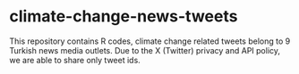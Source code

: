 # climate-change-news-tweets
This repository contains R codes, climate change related tweets belong to 9 Turkish news media outlets. Due to the X (Twitter) privacy and API policy, we are able to share only tweet ids.
